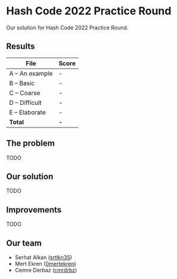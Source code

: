 # Hash Code 2022 Practice Round

Our solution for Hash Code 2022 Practice Round.


## Results

| File  | Score |
| ------------- | ------------- |
| A – An example | - |
| B – Basic | - |
| C – Coarse | - |
| D – Difficult | - |
| E – Elaborate | - |
| **Total** | **-** |


## The problem

TODO

## Our solution

TODO

## Improvements

TODO

## Our team

- Serhat Alkan ([srtlkn35](https://github.com/srtlkn35))
- Mert Ekren ([0mertekren](https://github.com/0mertekren))
- Cemre Derbaz ([cmrdrbz](https://github.com/cmrdrbz))